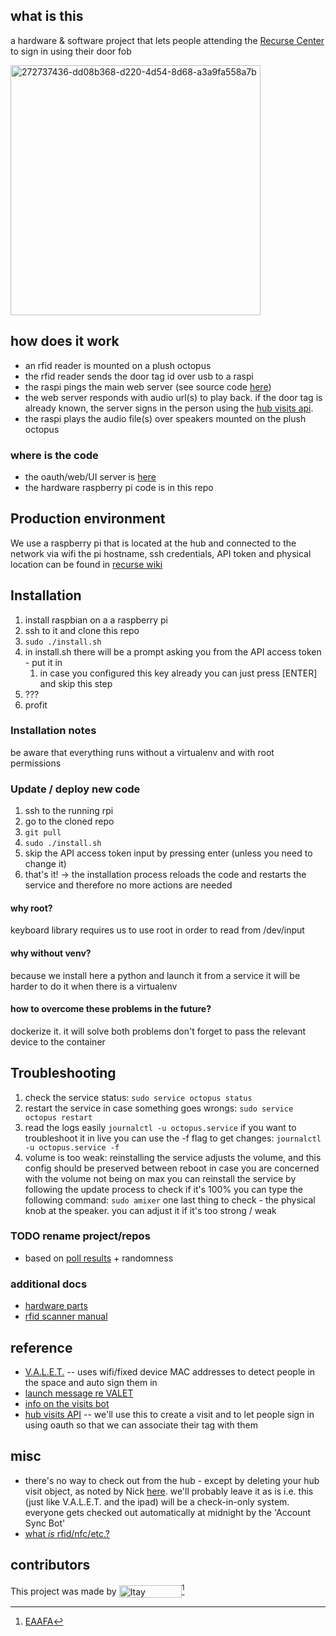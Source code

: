 ## what is this

a hardware & software project that lets people attending the [Recurse Center](https://www.recurse.com/) to sign in using their door fob

<img width="400" alt="272737436-dd08b368-d220-4d54-8d68-a3a9fa558a7b" src="https://github.com/gregsadetsky/recurse-rfid-visits/assets/1017304/8628edb2-bc00-4f71-88c3-32a1d6b63db4">

## how does it work

- an rfid reader is mounted on a plush octopus
- the rfid reader sends the door tag id over usb to a raspi
- the raspi pings the main web server (see source code [here](https://github.com/gregsadetsky/checkintopus))
- the web server responds with audio url(s) to play back. if the door tag is already known, the server signs in the person using the [hub visits api](https://github.com/recursecenter/wiki/wiki/Recurse-Center-API#hub-visits).
- the raspi plays the audio file(s) over speakers mounted on the plush octopus

### where is the code

- the oauth/web/UI server is [here](https://github.com/gregsadetsky/checkintopus)
- the hardware raspberry pi code is in this repo

## Production environment

We use a raspberry pi that is located at the hub and connected to the network via wifi
the pi hostname, ssh credentials, API token and physical location can be found in [recurse wiki](https://github.com/recursecenter/wiki/wiki/Octopass)

## Installation

1. install raspbian on a a raspberry pi
1. ssh to it and clone this repo
1. `sudo ./install.sh`
1. in install.sh there will be a prompt asking you from the API access token - put it in
   1. in case you configured this key already you can just press [ENTER] and skip this step
1. ???
1. profit

### Installation notes

be aware that everything runs without a virtualenv and with root permissions

### Update / deploy new code

1. ssh to the running rpi
1. go to the cloned repo
1. `git pull`
1. `sudo ./install.sh`
1. skip the API access token input by pressing enter (unless you need to change it)
1. that's it! -> the installation process reloads the code and restarts the service and therefore no more actions are needed

#### why root?

keyboard library requires us to use root in order to read from /dev/input

#### why without venv?

because we install here a python and launch it from a service it will be harder to do it when there is a virtualenv

#### how to overcome these problems in the future?

dockerize it. it will solve both problems
don't forget to pass the relevant device to the container

## Troubleshooting

1. check the service status:
   `sudo service octopus status`
1. restart the service in case something goes wrongs:
   `sudo service octopus restart`
1. read the logs easily
   `journalctl -u octopus.service`
   if you want to troubleshoot it in live you can use the -f flag to get changes:
   `journalctl -u octopus.service -f`
1. volume is too weak:
   reinstalling the service adjusts the volume, and this config should be preserved between reboot
   in case you are concerned with the volume not being on max you can reinstall the service by following the update process
   to check if it's 100% you can type the following command:
   `sudo amixer`
   one last thing to check - the physical knob at the speaker. you can adjust it if it's too strong / weak

### TODO rename project/repos

- based on [poll results](https://recurse.zulipchat.com/#narrow/stream/19042-.F0.9F.A7.91.E2.80.8D.F0.9F.92.BB-current-batches/topic/naming.20suggestion/near/394473437) + randomness

### additional docs

- [hardware parts](_docs/HARDWARE.md)
- [rfid scanner manual](_docs/eh301---manual-came-with-device.pdf)

## reference

- [V.A.L.E.T.](https://github.com/RodEsp/V.A.L.E.T.) -- uses wifi/fixed device MAC addresses to detect people in the space and auto sign them in
- [launch message re VALET](https://recurse.zulipchat.com/#narrow/stream/398504-397-Bridge/topic/V.2EA.2EL.2EE.2ET.2E/near/388175215)
- [info on the visits bot](https://recurse.zulipchat.com/#narrow/stream/398504-397-Bridge/topic/visits-bot!)
- [hub visits API](https://github.com/recursecenter/wiki/wiki/Recurse-Center-API#hub-visits) -- we'll use this to create a visit and to let people sign in using oauth so that we can associate their tag with them

## misc

- there's no way to check out from the hub - except by deleting your hub visit object, as noted by Nick [here](https://recurse.zulipchat.com/#narrow/stream/398504-397-Bridge/topic/visits-bot!/near/384055535). we'll probably leave it as is i.e. this (just like V.A.L.E.T. and the ipad) will be a check-in-only system. everyone gets checked out automatically at midnight by the 'Account Sync Bot'
- [what _is_ rfid/nfc/etc.?](https://blog.flipper.net/rfid/)

## contributors

This project was made by <img src="https://eaafa.greg.technology/authors?Itay%20Shoshani,Greg%20Sadetsky" style="height:20px; width: 100px; vertical-align: middle" title="Itay Shoshani, Greg Sadetsky" />[^1]

[^1]: [EAAFA](https://eaafa.greg.technology/)
